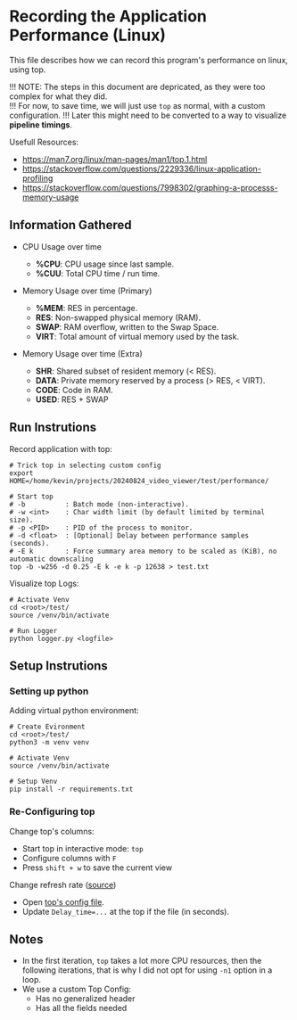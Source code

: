 # Recording the Application Performance (Linux)
This file describes how we can record this program's performance on linux, using top.

!!! NOTE: The steps in this document are depricated, as they were too complex for what they did. <br>
!!! For now, to save time, we will just use `top` as normal, with a custom configuration.
!!! Later this might need to be converted to a way to visualize **pipeline timings**.

Usefull Resources:
- https://man7.org/linux/man-pages/man1/top.1.html
- https://stackoverflow.com/questions/2229336/linux-application-profiling
- https://stackoverflow.com/questions/7998302/graphing-a-processs-memory-usage


## Information Gathered
- CPU Usage over time
    - **%CPU**: CPU usage since last sample.
    - **%CUU**: Total CPU time / run time.

- Memory Usage over time (Primary)
    - **%MEM**: RES in percentage.
    - **RES**:  Non-swapped physical memory (RAM).
    - **SWAP**: RAM overflow, written to the Swap Space.
    - **VIRT**: Total amount of virtual memory used by the task.
- Memory Usage over time (Extra)
    - **SHR**:  Shared subset of resident memory (< RES).
    - **DATA**: Private memory reserved by a process (> RES, < VIRT).
    - **CODE**: Code in RAM.
    - **USED**: RES + SWAP


## Run Instrutions
Record application with top:
```shell
# Trick top in selecting custom config
export HOME=/home/kevin/projects/20240824_video_viewer/test/performance/

# Start top
# -b          : Batch mode (non-interactive).
# -w <int>    : Char width limit (by default limited by terminal size).
# -p <PID>    : PID of the process to monitor.
# -d <float>  : [Optional] Delay between performance samples (seconds).
# -E k        : Force summary area memory to be scaled as (KiB), no automatic downscaling
top -b -w256 -d 0.25 -E k -e k -p 12638 > test.txt
```

Visualize top Logs:
```shell
# Activate Venv
cd <root>/test/
source /venv/bin/activate

# Run Logger
python logger.py <logfile>
```

## Setup Instrutions

### Setting up python
Adding virtual python environment:
```shell
# Create Evironment
cd <root>/test/
python3 -m venv venv

# Activate Venv
source /venv/bin/activate

# Setup Venv
pip install -r requirements.txt
``` 


### Re-Configuring top
Change top's columns:
- Start top in interactive mode: `top`
- Configure columns with `F`
- Press `shift + w` to save the current view

Change refresh rate ([source](https://askubuntu.com/questions/82171/update-rate-of-top))
- Open [top's config file](./.config/procps/toprc).
- Update `Delay_time=...` at the top if the file (in seconds).

## Notes
- In the first iteration, `top` takes a lot more CPU resources, then the following iterations, that is why I did not opt for using `-n1` option in a loop. 
- We use a custom Top Config:
    - Has no generalized header
    - Has all the fields needed
